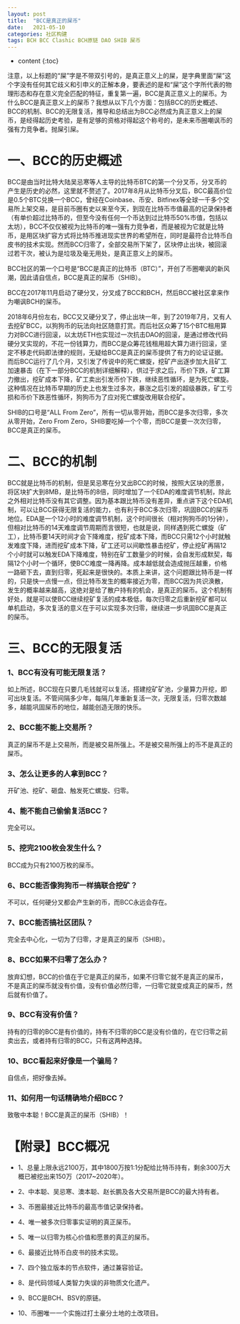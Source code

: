 ```yaml
---
layout: post
title:  "BCC是真正的屎币"
date:   2021-05-10
categories: 社区构建
tags: BCH BCC Clashic BCH原链 DAO SHIB 屎币
---
```


* content
{:toc}

注意，以上标题的“屎”字是不带双引号的，是真正意义上的屎，是字典里面“屎”这个字没有任何其它歧义和引申义的正解本身，要表述的是和“屎”这个字所代表的物理形态和存在意义完全匹配的特征，重复第一遍，BCC是真正意义上的屎币。为什么BCC是真正意义上的屎币？我想从以下几个方面：包括BCC的历史概述、BCC的机制、BCC的无限复活，推导和总结出为BCC必然成为真正意义上的屎币，是经得起历史考验，是有足够的资格对得起这个称号的，是未来币圈嘲讽币的强有力竞争者。抛屎引屎。

# 一、BCC的历史概述

BCC是由当时比特大陆吴忌寒等人主导的比特币BTC的第一个分叉币，分叉币的产生是历史的必然，这里就不赘述了。2017年8月从比特币分叉后，BCC最高价位是0.5个BTC兑换一个BCC，曾经在Coinbase、币安、Bitfinex等全球一千多个交易所上架交易，是目前币圈有史以来至今天，到现在比特币市值最高的记录保持者（有单价超过比特币的，但至今没有任何一个币达到过比特币50%市值，包括以太坊），BCC不仅仅被视为比特币的唯一强有力竞争者，而是被视为它就是比特币，是用区块扩容方式将比特币推进现实世界的希望所在，同时是最符合比特币白皮书的技术实现。然而BCC归零了，全部交易所下架了，区块停止出块，被回滚过若干次，被认为是垃圾及毫无用处，是真正意义上的屎币。

BCC社区的第一个口号是“BCC是真正的比特币（BTC）”，开创了币圈嘲讽的新风潮，因此请自信点，BCC是真正的屎币（SHIB）。

BCC在2017年11月启动了硬分叉，分叉成了BCC和BCH，然后BCC被社区拿来作为嘲讽BCH的屎币。

2018年6月份左右，BCC又又硬分叉了，停止出块一年，到了2019年7月，又有人去挖矿BCC，以狗狗币的玩法向社区随意打赏。而后社区众筹了15个BTC租用算力对BCC进行回滚，以太坊ETH也实现过一次抗击DAO的回滚，是通过修改代码硬分叉实现的，不花一份钱算力，而BCC是众筹花钱租用超大算力进行回滚，坚定不移走代码即法律的规则，无疑给BCC是真正的屎币提供了有力的论证证据。而后BCC运行了几个月，又引发了传说中的死亡螺旋，挖矿产出逐步加大且矿工加速暴击（在下一部分BCC的机制详细解释），供过于求之后，币价下跌，矿工算力撤出，挖矿成本下降，矿工卖出引发币价下跌，继续恶性循环，是为死亡螺旋。这种情况在比特币早期的历史上也发生过多次，暴涨之后引发的超级暴跌，矿工亏损和币价下跌恶性循环，狗狗币为了应对死亡螺旋改用联合挖矿。

SHIB的口号是“ALL From Zero”，所有一切从零开始，而BCC是多次归零，多次从零开始，Zero From Zero，SHIB要吃掉一个个零，而BCC是要一次次归零，BCC是真正的屎币。

# 二、BCC的机制

BCC就是比特币的机制，但是吴忌寒在分叉出BCC的时候，按照大区块的愿景，将区块扩大到8MB，是比特币的8倍，同时增加了一个EDA的难度调节机制，除此之外相对比特币没有其它调整。因为基本跟比特币没有差异，重点讲下这个EDA机制，可以让BCC获得无限复活的能力，也有利于BCC多次归零，巩固BCC的屎币地位。EDA是一个12小时的难度调节机制，这个时间很长（相对狗狗币的1分钟），但相对比特币的14天难度调节周期而言很短，也就是说，同样遇到死亡螺旋（矿工），比特币要14天时间才会下降难度，挖矿成本下降，而BCC只需12个小时就触发难度下降，进而挖矿成本下降，矿工还可以间歇性暴击挖矿，停止挖矿再隔12个小时就可以触发EDA下降难度，特别在矿工数量少的时候，会自发形成默契，每隔12个小时一个循环，使BCC难度一降再降。成本越低就会造成抛压越重，价格一路砸下去，直到归零，死起来是很快的。本质上来讲，这个问题跟比特币是一样的，只是快一点慢一点，但比特币发生的概率接近为零，而BCC因为共识涣散，发生的概率越来越高，这绝对是给了散户持有的机会，是真正的屎币。这个机制有好处，就是可以使BCC继续挖矿复活的成本极低，每次归零之后重新挖矿都可以单机启动，多次复活的意义在于可以实现多次归零，继续进一步巩固BCC是真正的屎币。

# 三、BCC的无限复活

### 1、BCC有没有可能无限复活？

如上所述，BCC现在只要几毛钱就可以复活，搭建挖矿矿池，少量算力开挖，即可出块复活。不管间隔多少年，每隔几年重新复活一次，无限复活，归零次数越多，越能巩固屎币的地位，越能创造无限的快乐。

### 2、BCC能不能上交易所？

真正的屎币不是上交易所，而是被交易所强上。不是被交易所强上的币不是真正的屎币。

### 3、怎么让更多的人拿到BCC？

开矿池、挖矿、砸盘、触发死亡螺旋、归零。

### 4、能不能自己偷偷复活BCC？

完全可以。

### 5、挖完2100枚会发生什么？

BCC成为只有2100万枚的屎币。

### 6、BCC能否像狗狗币一样搞联合挖矿？

不可以，任何硬分叉都会产生新的币，而BCC永远会存在。

### 7、BCC能否搞社区团队？

完全去中心化，一切为了归零，才是真正的屎币（SHIB）。

### 8、BCC如果不归零了怎么办？

放弃幻想，BCC的价值在于它是真正的屎币，如果不归零它就不是真正的屎币，不是真正的屎币就没有价值，没有价值必然归零，一归零它就变成真正的屎币，然后就有价值了。

### 9、BCC有没有价值？

持有的归零的BCC是有价值的，持有不归零的BCC是没有价值的，在它归零之前卖出去，或者持有归零的BCC，只有这两种选择。

### 10、BCC看起来好像是一个骗局？

自信点，把好像去掉。

### 11、如何用一句话精确地介绍BCC？

致敬中本聪！BCC是真正的屎币（SHIB）！

# 【附录】BCC概况

* 1、总量上限永远2100万，其中1800万按1:1分配给比特币持有，剩余300万大概已被挖出来150万（2017~2020年）。

* 2、中本聪、吴忌寒、澳本聪、赵长鹏及各大交易所是BCC的最大持有者。

* 3、币圈最接近比特币的最高市值记录保持者。

* 4、唯一被多次归零事实证明的真正屎币。

* 5、唯一以归零为核心价值和愿景的真正的屎币。

* 6、最接近比特币白皮书的技术实现。

* 7、四个独立版本的节点软件，通过兼容验证。

* 8、是代码领域人类智力失误的非物质文化遗产。

* 9、BCC是BCH、BSV的原链。

* 10、币圈唯一一个实施过打土豪分土地的土改项目。





